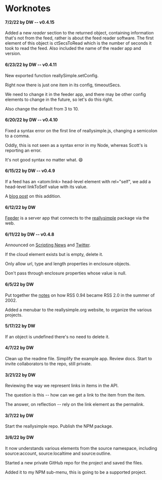 # Worknotes

#### 7/2/22 by DW -- v0.4.15

Added a new <i>reader</i> section to the returned object, containing information that's not from the feed, rather is about the feed reader software. The first element of this object is ctSecsToRead which is the number of seconds it took to read the feed. Also included the name of the reader app and version.

#### 6/23/22 by DW -- v0.4.11

New exported function reallySimple.setConfig.

Right now there is just one item in its config, timeoutSecs. 

We need to change it in the feeder app, and there may be other config elements to change in the future, so let's do this right. 

Also change the default from 3 to 10.

#### 6/20/22 by DW -- v0.4.10

Fixed a syntax error on the first line of reallysimple.js, changing a semicolon to a comma. 

Oddly, this is not seen as a syntax error in my Node, whereas Scott's is reporting an error.

It's not good syntax no matter what. :smile:

#### 6/15/22 by DW -- v0.4.9

If a feed has an &lt;atom:link> head-level element with rel="self", we add a head-level linkToSelf value with its value. 

A <a href="http://scripting.com/2022/06/15.html#a163715">blog post</a> on this addition. 

#### 6/12/22 by DW

<a href="https://github.com/scripting/feeder">Feeder</a> is a server app that connects to the <a href="https://github.com/scripting/reallysimple">reallysimple</a> package via the web. 

#### 6/11/22 by DW -- v0.4.8

Announced on <a href="http://scripting.com/2022/06/11.html#a193356">Scripting News</a> and <a href="https://twitter.com/davewiner/status/1535708039621353472">Twitter</a>. 

If the cloud element exists but is empty, delete it. 

Only allow url, type and length properties in enclosure objects.

Don't pass through enclosure properties whose value is null. 

#### 6/5/22 by DW

Put together the <a href="http://reallysimple.org/twentyYearsAgo.opml">notes</a> on how RSS 0.94 became RSS 2.0 in the summer of 2002.

Added a menubar to the reallysimple.org website, to organize the various projects.

#### 5/17/22 by DW

If an object is undefined there's no need to delete it.

#### 4/7/22 by DW

Clean up the readme file. Simplify the example app. Review docs. Start to invite collaborators to the repo, still private.

#### 3/21/22 by DW

Reviewing the way we represent links in items in the API. 

The question is this -- how can we get a link to the item from the item. 

The answer, on reflection -- rely on the link element as the permalink. 

#### 3/7/22 by DW

Start the reallysimple repo. Publish the NPM package. 

#### 3/6/22 by DW

It now understands various elements from the source namespace, including source:account, source:localtime and source:outline.

Started a new private GitHub repo for the project and saved the files. 

Added it to my NPM sub-menu, this is going to be a supported project.

